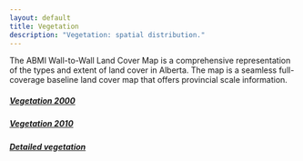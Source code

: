 ```yaml
---
layout: default
title: Vegetation
description: "Vegetation: spatial distribution."
---
```


The ABMI Wall-to-Wall Land Cover Map is a comprehensive representation of the types and extent of land cover in Alberta. The map is a seamless full-coverage baseline land cover map that offers provincial scale information.

<div class="list-group">

  <a href="{{ site.baseurl }}/pages/geospatial/vegetation-2000.html" class="list-group-item">
    <h5 class="list-group-item-heading">Vegetation 2000</h5>
  </a>

  <a href="{{ site.baseurl }}/pages/geospatial/vegetation-2010.html" class="list-group-item">
    <h5 class="list-group-item-heading">Vegetation 2010</h5>
  </a>

  <a href="{{ site.baseurl }}/pages/geospatial/vegetation-detailed.html" class="list-group-item">
    <h5 class="list-group-item-heading">Detailed vegetation</h5>
  </a>

</div>
